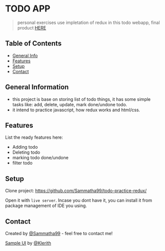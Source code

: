 # TODO APP
> personal exercises use impletation of redux in this todo webapp, final product [HERE](https://sammatha99.github.io/todo-practice-redux/)


## Table of Contents
* [General Info](#general-information)
* [Features](#features)
* [Setup](#setup)
* [Contact](#contact)


## General Information
- this project is base on storing list of todo things, it has some simple tasks like: add, delete, update, mark done/undone todo.
- it intend to practice javascript, how redux works and html/css.

## Features
List the ready features here:
- Adding todo
- Deleting todo
- marking todo done/undone
- filter todo

## Setup
Clone project: https://github.com/Sammatha99/todo-practice-redux/

Open it with `live server`. Incase you dont have it, you can install it from package management of IDE you using.


## Contact
Created by [@Sammatha99](https://github.com/Sammatha99/) - feel free to contact me!

[Sample UI](https://github.com/Klerith/TODO-CSS-Template) by [@Klerith](https://github.com/Klerith/)


